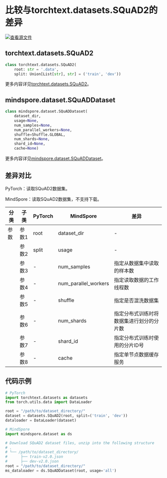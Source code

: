 # 比较与torchtext.datasets.SQuAD2的差异

[![查看源文件](https://mindspore-website.obs.cn-north-4.myhuaweicloud.com/website-images/r2.4.0/resource/_static/logo_source.svg)](https://gitee.com/mindspore/docs/blob/r2.4.0/docs/mindspore/source_zh_cn/note/api_mapping/pytorch_diff/SQuAD2.md)

## torchtext.datasets.SQuAD2

```python
class torchtext.datasets.SQuAD2(
    root: str = '.data',
    split: Union[List[str], str] = ('train', 'dev'))
```

更多内容详见[torchtext.datasets.SQuAD2](https://pytorch.org/text/0.9.0/datasets.html#torchtext.datasets.SQuAD2)。

## mindspore.dataset.SQuADDataset

```python
class mindspore.dataset.SQuADDataset(
    dataset_dir,
    usage=None,
    num_samples=None,
    num_parallel_workers=None,
    shuffle=Shuffle.GLOBAL,
    num_shards=None,
    shard_id=None,
    cache=None)
```

更多内容详见[mindspore.dataset.SQuADDataset](https://mindspore.cn/docs/zh-CN/r2.4.0/api_python/dataset/mindspore.dataset.SQuADDataset.html#mindspore.dataset.SQuADDataset)。

## 差异对比

PyTorch：读取SQuAD2数据集。

MindSpore：读取SQuAD2数据集，不支持下载。

| 分类 | 子类 |PyTorch | MindSpore | 差异 |
| --- | ---   | ---   | ---        |---  |
|参数 | 参数1 | root    | dataset_dir    | - |
|     | 参数2 | split      | usage    |- |
|     | 参数3 | -    | num_samples | 指定从数据集中读取的样本数 |
|     | 参数4 | -    | num_parallel_workers | 指定读取数据的工作线程数 |
|     | 参数5 | -    | shuffle  | 指定是否混洗数据集 |
|     | 参数6 | -    | num_shards | 指定分布式训练时将数据集进行划分的分片数 |
|     | 参数7 | -    | shard_id | 指定分布式训练时使用的分片ID号 |
|     | 参数8 | -    | cache | 指定单节点数据缓存服务 |

## 代码示例

```python
# PyTorch
import torchtext.datasets as datasets
from torch.utils.data import DataLoader

root = "/path/to/dataset_directory/"
dataset = datasets.SQuAD2(root, split=('train', 'dev'))
dataloader = DataLoader(dataset)

# MindSpore
import mindspore.dataset as ds

# Download SQuAD2 dataset files, unzip into the following structure
# .
# └── /path/to/dataset_directory/
#      ├── train-v2.0.json
#      ├── dev-v2.0.json
root = "/path/to/dataset_directory/"
ms_dataloader = ds.SQuADDataset(root, usage='all')
```
